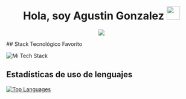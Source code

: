 <h1 align="center">Hola, soy Agustin Gonzalez <img src="https://media.giphy.com/media/hvRJCLFzcasrR4ia7z/giphy.gif" width="35"></h1>
<p align="center">
  <a href="https://github.com/DenverCoder1/readme-typing-svg"><img src="https://readme-typing-svg.herokuapp.com?font=Time+New+Roman&color=%23C8BE25&size=25&center=true&vCenter=true&width=600&height=100&lines=Desarrollador+de+Software;Especializado+en+Web+Full+Stack;"></a>
</p>
##  Stack Tecnológico Favorito  

![Mi Tech Stack](https://github-readme-tech-stack.vercel.app/api?line1=javascript,react,node;line2=python,angular,tailwind&theme=github_dark&hideBg=true)

##  Estadísticas de uso de lenguajes  
[![Top Languages](https://github-readme-stats.vercel.app/api/top-langs/?username=TU_USUARIO&layout=donut&theme=radical)](https://github.com/TU_USUARIO)
